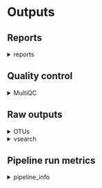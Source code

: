 # Outputs 

## Reports

<details markdown=1>
<summary>reports</summary>

- `name_of_pipeline_run`.taxonomy_by_sample.tsv: A table with accumulated results - one row per sample using the following format:

```
sample  reads   hits
SampleA 12678   Sus scrofa:75.5,Bos taurus:24.5
```

where hits are a sorted list of identified taxa and their respective percentages of the total read count. 

</details>

## Quality control

<details markdown=1>
<summary>MultiQC</summary>

- MultiQC/`name_of_pipeline_run`_multiqc_report.html: A graphical and interactive report of various QC steps and results

</details>

## Raw outputs

<details markdown=1>
<summary>OTUs</summary>

- `name_of_pipeline_run`.usearch_global.tsv - the Number of reads mapping against each respective OTU, per sample
- `name_of_pipeline_run`.precluster.fasta - the final set of OTUs in FASTA format

</details>

<details markdown=1>
<summary>vsearch</summary>

This folder contains the various intermediate processing outputs and is mostly there for debugging purposes. 

</details>

## Pipeline run metrics

<details markdown=1>
<summary>pipeline_info</summary>

This folder contains the pipeline run metrics

- pipeline_dag.svg - the workflow graph (only available if GraphViz is installed)
- pipeline_report.html - the (graphical) summary of all completed tasks and their resource usage
- pipeline_report.txt - a short summary of this analysis run in text format
- pipeline_timeline.html - chronological report of compute tasks and their duration
- pipeline_trace.txt - Detailed trace log of all processes and their various metrics

</details>

